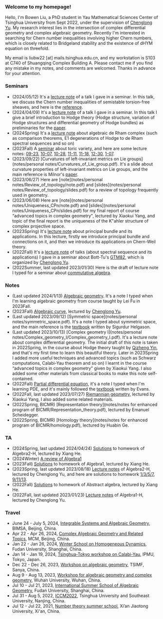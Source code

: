 ### Welcome to my homepage!
Hello, I'm Bowen Liu, a PhD student in Yau Mathematical Sciences Center of Tsinghua University from Sept 2022, under the supervision of [Chenglong Yu](https://chenglongyu.github.io/). My research interest lies in the intersection of complex differential geometry and complex algebraic geometry. Recently I'm interested in searching for Chern number inequalities involving higher Chern numbers, which is closely related to Bridgeland stability and the existence of dHYM equation on threefold.

My email is liubw22 [at] mails.tsinghua.edu.cn, and my workstation is S103 at C740 of Shuangqing Complex Building A. Please contact me if you find any mistake in my notes, and comments are welcomed. Thanks in advance for your attention.

### Seminars
* (2024/05/12) It's a [lecture note](notes/2024Spring/Miyaoka.pdf) of a talk I gave in a seminar. In this talk, we discuss the Chern number inequalities of semistable torsion-free sheaves, and here is the [reference](https://mathscinet.ams.org/mathscinet/article?mr=946247).
* (2024/04/09) It's a [lecture note](notes/2024Spring/04_09.pdf) of a talk I gave in a seminar. In this talk I give a brief introduction to Hodge theory (Hodge structure, variation of Hodge structures and differential geometry of Hodge bundles) as preliminaries for the [paper](https://mathscinet.ams.org/mathscinet/article?mr=3539923).
* (2024Spring) It's a [lecture note](notes/2024Spring/algebraic_deRham.pdf) about algebraic de Rham complex (such as comparison theorems, E1 degenerations of Hodge to de Rham spectral sequences and so on) 
* (2023Fall) A [seminar](notes/2023Fall/toric/syllabus.pdf) about toric variety, and here are some lecture notes: [09-23](notes/2023Fall/toric/09-23.pdf), [10-07](notes/2023Fall/toric/10-07.pdf), [10-28](notes/2023Fall/toric/10-28.pdf), [11-11](notes/2023Fall/toric/11-11.pdf), [11-18](notes/2023Fall/toric/11-18.pdf), [12-30](notes/2023Fall/toric/12-30,01-07.pdf), [1-07](notes/2023Fall/toric/12-30,01-07.pdf).
* (2023/09/22) [Curvatures of left-invariant metrics on Lie groups](notes/personal notes/Curvatures_of_Lie_group.pdf). It's a slide about curvature properties of left-invariant metrics on Lie groups, and the main reference is Milnor's [paper](https://mathscinet.ams.org/mathscinet/article?mr=0425012).
* (2023/06/27) Here are [note](notes/personal notes/Review_of_topology/note.pdf) and [slides](notes/personal notes/Review_of_topology/slides.pdf) for a review of topology frequently used in geometry.
* (2023/06/08) Here are [note](notes/personal notes/Uniqueness_CPn/note.pdf) and [slides](notes/personal notes/Uniqueness_CPn/slides.pdf) for my final report of course “advanced topics in complex geometry", lectured by Xiaokui Yang, and topic of the final report is the uniqueness of the K\"ahler structure of complex projective space.
* (2023Spring) It's [lecture note](notes/2023Spring/geometry_of_principal_bundle.pdf) about principal bundle and its applications. In this lecture, firstly we introduce principal bundle and connections on it, and then we introduce its applications on Chern-Weil theory.
* (2022Fall) It's a [lecture note](notes/2022Fall/Spectral_sequence.pdf) of talks (about spectral sequence and its applications) I gave in a seminar about Bott-Tu's [GTM82](https://link.springer.com/book/10.1007/978-1-4757-3951-0), which is organized by [Chenglong Yu](https://chenglongyu.github.io/).
 * (2022Summer, last updated 2023/01/30) Here is the draft of lecture note I typed for a seminar about [commutative algebra](notes/2022Summer/commutative_algebra.pdf).

### Notes
* (Last updated 2024/1/13) [Algebraic geometry](notes/2023Fall/algebraic_geometry.pdf). It's a note I typed when I'm learning algebraic geometry from course taught by Lei Fu in 2023Fall.
* (2023Fall) [Algebraic curve](notes/2023Fall/algebraic_curve.pdf), lectured by [Chenglong Yu](https://chenglongyu.github.io/).
* (Last updated 2023/09/12) [Symmetric space](notes/personal notes/symmetric_space.pdf). It's a note I typed about symmetric space, and the main reference is the [textbook](https://books.google.com.hk/books/about/Differential_Geometry_Lie_Groups_and_Sym.html?id=DWGvsa6bcuMC&redir_esc=y) written by Sigurdur Helgason.
* (Last updated 2023/10/13) [Complex geometry I](notes/personal notes/Complex_geometry_I/Complex_geometry_I.pdf). It's a lecture note about complex differential geometry. The initial draft of this note is taken in 2022Spring, in the course about Hodge theory taught by [Qizheng Yin](http://faculty.bicmr.pku.edu.cn/~qizheng/#), and that's my first time to learn this beautiful theory. Later in 2023Spring I added more useful techniques and advanced topics (such as Schwarz computations, Calabi-Yau theorem and so on) I learnt in the course “advanced topics in complex geometry" given by Xiaokui Yang. I also added some other materials from classical books to make this note self-contained.
* (2022Fall) [Partial differential equation](notes/2022Fall/pde.pdf), it's a note I typed when I'm learning PDE, and it's mainly followed the [textbook](https://books.google.com.hk/books/about/Partial_Differential_Equations.html?id=Xnu0o_EJrCQC&redir_esc=y) written by Evans.
* (2022Fall, last updated 2023/07/27) [Riemannian geometry](notes/2022Fall/Riemannian_geometry.pdf), lectured by Xiaokui Yang, I also added some related materials.
* (2022Spring, BICMR) [Representation theory](notes/notes for enhanced program of BICMR/Representation_theory.pdf), lectured by Emanuel Scheidegger. 
* (2022Spring, BICMR) [Homology theory](notes/notes for enhanced program of BICMR/homology.pdf), lectured by Huabin Ge.

### TA
* (2024Spring, last updated 2024/04/24) [Solutions](notes/2024Spring/Solutions_to_HW.pdf) to homework of Algebra2-H, lectured by Xiang He.
* (2024Winter) [A review of Algebra1](https://bowenl.notion.site/2024-02-1-44163401a7dd4cf28aa86264640464b5)
* (2023Fall) [Solutions](notes/2023Fall/Solutions_to_HW.pdf) to homework of Algebra1, lectured by Xiang He.
* (2023Spring, last updated 2023/08/18) [Lecture notes](notes/2023Spring/Algebra2-H.pdf) of Algebra2-H, lectured by Chenglong Yu, and here are solutions to homework [1/3/5/7](notes/2023Spring/Solutions(1_3_5_7).pdf), [9/11/13](notes/2023Spring/Solutions(9_11_13).pdf).
* (2022Fall) [Solutions](notes/2022Fall/Sol_to_abstract_algebra.pdf) to homework of Abstract algebra, lectured by Xiang He.
* (2022Fall, last updated 2023/01/23) [Lecture notes](notes/2022Fall/Algebra1-H.pdf) of Algebra1-H, lectured by Chenglong Yu.
   
### Travel
* June 24 - July 5, 2024, [Integrable Systems and Algebraic Geometry](https://www.bimsa.cn/bmpsw/index.html), BIMSA, Beijing, China.
* Apr 22 - Apr 26, 2024, [Complex Algebraic Geometry and Related Topics](http://www.mcm.ac.cn/events/programs/202401/t20240122_768739.html), MCM, Beijing, China.
* Jan 22 - Jan 26, 2024, [Winter School on Homogeneous Dynamics](https://scms.fudan.edu.cn/info/4588/6088.htm), Fudan University, Shanghai, China.
* Jan 14 - Jan 19, 2024, [Tsinghua-Tokyo workshop on Calabi-Yau](https://indico.ipmu.jp/event/422/), IPMU, Tokyo, Japan.
* Dec 22 - Dec 26, 2023, [Workshop on algebraic geometry](http://www.tsimf.cn/meeting/detail?id=360), TSIMF, Sanya, China.
* Aug 9 - Aug 13, 2023, [Workshop for algebraic geometry and complex geometry](https://tmcc.whu.edu.cn/info/1206/2689.htm), Wuhan University, Wuhan, China.
* Jul 10 - Jul 21, 2023, [International Summer School of Algebraic Geometry](https://scms.fudan.edu.cn/info/4503/5820.htm), Fudan University, Shanghai, China.
* Jul 31 - Aug 5, 2022, [ICCM2022](http://iccm.tsinghua.edu.cn/iccm2022/#/), Tsinghua University and Southeast University, Nanjing, China.
* Jul 12 - Jul 22, 2021, [Number theory summer school](https://math.xjtu.edu.cn/info/1089/10637.htm), Xi’an Jiaotong University, Xi'an, China.
